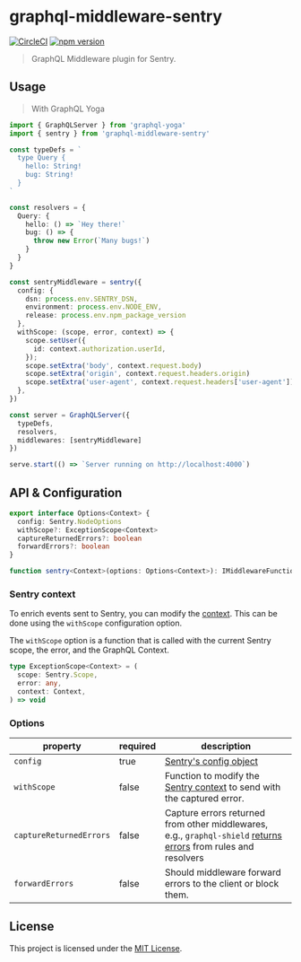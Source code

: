 # graphql-middleware-sentry

[![CircleCI](https://circleci.com/gh/maticzav/graphql-middleware-sentry.svg?style=shield)](https://circleci.com/gh/maticzav/graphql-middleware-sentry)
[![npm version](https://badge.fury.io/js/graphql-middleware-sentry.svg)](https://badge.fury.io/js/graphql-middleware-sentry)

> GraphQL Middleware plugin for Sentry.

## Usage

> With GraphQL Yoga

```ts
import { GraphQLServer } from 'graphql-yoga'
import { sentry } from 'graphql-middleware-sentry'

const typeDefs = `
  type Query {
    hello: String!
    bug: String!
  }
`

const resolvers = {
  Query: {
    hello: () => `Hey there!`
    bug: () => {
      throw new Error(`Many bugs!`)
    }
  }
}

const sentryMiddleware = sentry({
  config: {
    dsn: process.env.SENTRY_DSN,
    environment: process.env.NODE_ENV,
    release: process.env.npm_package_version
  },
  withScope: (scope, error, context) => {
    scope.setUser({
      id: context.authorization.userId,
    });
    scope.setExtra('body', context.request.body)
    scope.setExtra('origin', context.request.headers.origin)
    scope.setExtra('user-agent', context.request.headers['user-agent'])
  },
})

const server = GraphQLServer({
  typeDefs,
  resolvers,
  middlewares: [sentryMiddleware]
})

serve.start(() => `Server running on http://localhost:4000`)
```

## API & Configuration

```ts
export interface Options<Context> {
  config: Sentry.NodeOptions
  withScope?: ExceptionScope<Context>
  captureReturnedErrors?: boolean
  forwardErrors?: boolean
}

function sentry<Context>(options: Options<Context>): IMiddlewareFunction
```

### Sentry context

To enrich events sent to Sentry, you can modify the [context](https://docs.sentry.io/enriching-error-data/context/?platform=javascript).
This can be done using the `withScope` configuration option.

The `withScope` option is a function that is called with the current Sentry scope, the error, and the GraphQL Context.

```ts
type ExceptionScope<Context> = (
  scope: Sentry.Scope,
  error: any,
  context: Context,
) => void
```

### Options

| property                | required | description                                                                                                                                                                |
| ----------------------- | -------- | -------------------------------------------------------------------------------------------------------------------------------------------------------------------------- |
| `config`                | true     | [Sentry's config object](https://docs.sentry.io/error-reporting/configuration/?platform=node)                                                                              |
| `withScope`             | false    | Function to modify the [Sentry context](https://docs.sentry.io/enriching-error-data/context/?platform=node) to send with the captured error.                               |
| `captureReturnedErrors` | false    | Capture errors returned from other middlewares, e.g., `graphql-shield` [returns errors](https://github.com/maticzav/graphql-shield#custom-errors) from rules and resolvers |
| `forwardErrors`         | false    | Should middleware forward errors to the client or block them.                                                                                                              |

## License

This project is licensed under the [MIT License](LICENSE.md).
